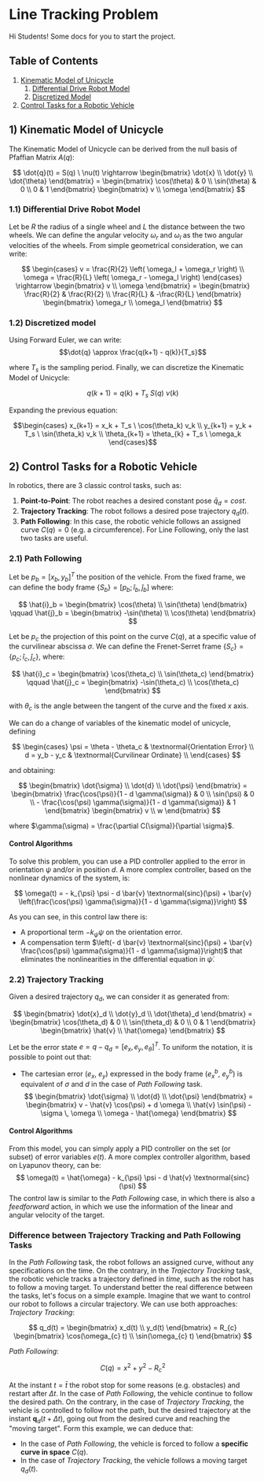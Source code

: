 # Line Tracking Problem
Hi Students! Some docs for you to start the project.
## Table of Contents
1. [Kinematic Model of Unicycle](#1-kinematic-model-of-unicycle)
    1. [Differential Drive Robot Model](#11-differential-drive-robot-model)
    2. [Discretized Model](#12-discretized-model)
2. [Control Tasks for a Robotic Vehicle](#2-control-tasks-for-a-robotic-vehicle)

## 1) Kinematic Model of Unicycle
The Kinematic Model of Unicycle can be derived from the null basis of Pfaffian Matrix $A(q)$:

$$ 
\dot{q}(t) = S(q) \ \nu(t) \rightarrow 
\begin{bmatrix} 
\dot{x} \\
\dot{y} \\
\dot{\theta} \end{bmatrix} = \begin{bmatrix} 
                                \cos(\theta) & 0 \\
                                \sin(\theta) & 0 \\
                                0 & 1 
                            \end{bmatrix}
                                        \begin{bmatrix}
                                            v \\
                                            \omega
                                        \end{bmatrix}
$$

### 1.1) Differential Drive Robot Model
Let be $R$ the radius of a single wheel and $L$ the distance between the two wheels. We can define the angular velocity $\omega_r$ and $\omega_l$ as the two angular velocities of the wheels. From simple geometrical consideration, we can write:

$$
\begin{cases}
v       = \frac{R}{2} \left( \omega_l + \omega_r \right) \\
\omega  = \frac{R}{L} \left( \omega_r - \omega_l \right)
\end{cases} \rightarrow \begin{bmatrix} v \\ 
                                        \omega \end{bmatrix} = \begin{bmatrix} \frac{R}{2} & \frac{R}{2} \\  
                                                                    \frac{R}{L} & -\frac{R}{L} \end{bmatrix} \begin{bmatrix} \omega_r \\ 
                                                                                                                                \omega_l \end{bmatrix}
$$

### 1.2) Discretized model
Using Forward Euler, we can write:
$$\dot{q} \approx \frac{q(k+1) - q(k)}{T_s}$$

where $T_s$ is the sampling period. Finally, we can discretize the Kinematic Model of Unicycle:

$$q(k + 1) = q(k) + T_s \ S(q) \ \nu(k)$$

Expanding the previous equation:

$$\begin{cases}
x_{k+1} = x_k + T_s \ \cos(\theta_k) v_k \\
y_{k+1} = y_k + T_s \ \sin(\theta_k) v_k \\
\theta_{k+1} = \theta_{k} + T_s \ \omega_k
\end{cases}$$

## 2) Control Tasks for a Robotic Vehicle
In robotics, there are 3 classic control tasks, such as:
1. **Point-to-Point**: The robot reaches a desired constant pose $\bar{q}_d = cost$.
2. **Trajectory Tracking**: The robot follows a desired pose trajectory $q_{d}(t)$.
3. **Path Following**: In this case, the robotic vehicle follows an assigned curve $C(q) = 0$ (e.g. a circumference).
For Line Following, only the last two tasks are useful.

### 2.1) Path Following
Let be $p_b = [x_b, y_b]^T$ the position of the vehicle. From the fixed frame, we can define the body frame $\{ S_{b} \}=[ p_b; \hat{i}_b, \hat{j}_b ]$ where:

$$
\hat{i}_b = \begin{bmatrix} \cos(\theta) \\ 
                            \sin(\theta) \end{bmatrix} \qquad \hat{j}_b = \begin{bmatrix} -\sin(\theta) \\ 
                                                                                            \cos(\theta) \end{bmatrix} 
$$

Let be $p_c$ the projection of this point on the curve $C(q)$, at a specific value of the curvilinear abscissa $\sigma$. We can define the Frenet-Serret frame $\{S_{c}\} = \{p_c; \hat{i}_c, \hat{j}_c\}$, where:

$$
\hat{i}_c = \begin{bmatrix} \cos(\theta_c) \\ 
                            \sin(\theta_c) \end{bmatrix} \qquad \hat{j}_c = \begin{bmatrix} -\sin(\theta_c) \\ 
                                                                                            \cos(\theta_c) \end{bmatrix} 
$$

with $\theta_c$ is the angle between the tangent of the curve and the fixed $x$ axis.

We can do a change of variables of the kinematic model of unicycle, defining

$$
\begin{cases}
\psi = \theta - \theta_c & \textnormal{Orientation Error} \\
d = y_b - y_c & \textnormal{Curvilinear Ordinate} \\
\end{cases}
$$

and obtaining:

$$
\begin{bmatrix} \dot{\sigma} \\ 
                \dot{d} \\ 
                \dot{\psi}  \end{bmatrix} = \begin{bmatrix} \frac{\cos(\psi)}{1 - d \gamma(\sigma)} & 0 \\ 
                                                            \sin(\psi) & 0 \\ 
                                                            - \frac{\cos(\psi) \gamma(\sigma)}{1 - d \gamma(\sigma)} & 1 \end{bmatrix} \begin{bmatrix} v \\ 
                                                                                                                                                                w \end{bmatrix}
$$

where $\gamma(\sigma) = \frac{\partial C(\sigma)}{\partial \sigma}$. 

#### Control Algorithms
To solve this problem, you can use a PID controller applied to the error in orientation $\psi$ and/or in position $d$. A more complex controller, based on the nonlinear dynamics of the system, is:

$$
\omega(t) = - k_{\psi} \psi - d \bar{v} \textnormal{sinc}(\psi) + \bar{v} \left(\frac{\cos(\psi) \gamma(\sigma)}{1 - d \gamma(\sigma)}\right)
$$

As you can see, in this control law there is:
- A proportional term $-k_{\psi} \psi$ on the orientation error.
- A compensation term $\left(- d \bar{v} \textnormal{sinc}(\psi) + \bar{v} \frac{\cos(\psi) \gamma(\sigma)}{1 - d \gamma(\sigma)}\right)$ that eliminates the nonlinearities in the differential equation in $\dot{\psi}$.

### 2.2) Trajectory Tracking
Given a desired trajectory $q_d$, we can consider it as generated from:

$$
\begin{bmatrix} \dot{x}_d \\ 
                \dot{y}_d \\ 
                \dot{\theta}_d \end{bmatrix} = \begin{bmatrix} 
                                \cos(\theta_d) & 0 \\
                                \sin(\theta_d) & 0 \\
                                0 & 1 
                            \end{bmatrix}
                                        \begin{bmatrix}
                                            \hat{v} \\
                                            \hat{\omega}
                                        \end{bmatrix}
$$

Let be the error state $e = q - q_d = [e_x , e_y , e_{\theta}]^T$. To uniform the notation, it is possible to point out that:
- The cartesian error ($e_x$, $e_y$) expressed in the body frame ($e_x^b$, $e_y^b$) is equivalent of $\sigma$ and $d$ in the case of *Path Following* task.
$$
\begin{bmatrix}
\dot{\sigma} \\ 
\dot{d} \\ 
\dot{\psi}
\end{bmatrix} = \begin{bmatrix} v - \hat{v} \cos(\psi) + d \omega \\ 
                \hat{v} \sin(\psi) - \sigma \, \omega \\ 
                \omega - \hat{\omega} \end{bmatrix}
$$

#### Control Algorithms
From this model, you can simply apply a PID controller on the set (or subset) of error variables $e(t)$. A more complex controller algorithm, based on Lyapunov theory, can be:
$$
\omega(t) = \hat{\omega} - k_{\psi} \psi - d \hat{v} \textnormal{sinc}(\psi) 
$$
The control law is similar to the *Path Following* case, in which there is also a *feedforward* action, in which we use the information of the linear and angular velocity of the target.

### Difference between Trajectory Tracking and Path Following Tasks
In the *Path Following* task, the robot follows an assigned curve, without any specifications on the time. On the contrary, in the *Trajectory Tracking* task, the robotic vehicle tracks a trajectory defined in *time*, such as the robot has to follow a moving target.
 To understand better the real difference between the tasks, let's focus on a simple example. Imagine that we want to control our robot to follows a circular trajectory. We can use both approaches:
*Trajectory Tracking*: 

$$
q_d(t) = \begin{bmatrix} x_d(t) \\ 
                               y_d(t) \end{bmatrix} = R_{c} \begin{bmatrix} \cos(\omega_{c} t) \\ 
                                                                            \sin(\omega_{c} t) \end{bmatrix}
$$

*Path Following*:

$$
C(q) = x^2 + y^2 - R_{c}^2
$$

At the instant $t = \bar{t}$ the robot stop for some reasons (e.g. obstacles) and restart after $\Delta t$. In the case of *Path Following*, the vehicle continue to follow the desired path. On the contrary, in the case of *Trajectory Tracking*, the vehicle is controlled to follow not the path, but the desired trajectory at the instant $\bm{q}_d(t + \Delta t)$, going out from the desired curve and reaching the "moving target". Form this example, we can deduce that:
- In the case of *Path Following*, the vehicle is forced to follow a **specific curve in space** $C(q)$.
- In the case of *Trajectory Tracking*, the vehicle follows a moving target $q_d(t)$.
